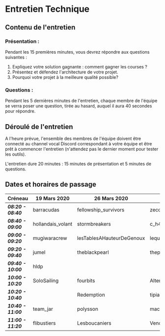 # Entretien Technique

## Contenu de l'entretien

### Présentation :

Pendant les 15 premières minutes, vous devrez répondre aux questions suivantes :

 1. Expliquez votre solution gagnante : comment gagner les courses ?
2.  Présentez et défendez l'architecture de votre projet.
3.  Pourquoi votre projet à la meilleure qualité possible?

### Questions :

Pendant les 5 dernières minutes de l'entretien, chaque membre de l'équipe se verra poser une question, tirée au hasard, auquel il aura 40 secondes pour répondre.

## Déroulé de l'entretien

A l'heure prévue, l'ensemble des membres de l'équipe doivent être connecté au channel vocal Discord correspondant à votre équipe et être prêt à commencer l'entretien (n'attendez pas le dernier moment pour tester les outils).

L'entretien dure 20 minutes : 15 minutes de présentation et 5 minutes de questions.

## Dates et horaires de passage

| Créneau | 19 Mars 2020 | 26 Mars 2020 | 2 Avril 2020 |
|--|--|--|--|
| ***08:20 - 08:40*** | barracudas | fellowship_survivors | zecommit |
| ***08:40 - 09:00*** | hollandais_volant | stormbreakers | c_h4ck3rz |
| ***09:00 - 09:20*** | mugiwaracrew | lesTablesAHauteurDeGenoux | lequipagedugitkraken |
| ***09:20 - 09:40*** | jumel | theblackpearl | thepiratebay |
| ***09:40 - 10:00*** | hldp |  |  |
| ***10:00 - 10:20*** | SoloSailing | fourbits | AlterCode |
| ***10:20 - 10:40*** |  | Redemption | tipiak |
| ***10:40 - 11:00*** | team_jar | polysson | macbernik |
| ***11:00 - 11:20*** | flibustiers | Lesboucaniers | Vendredi |

